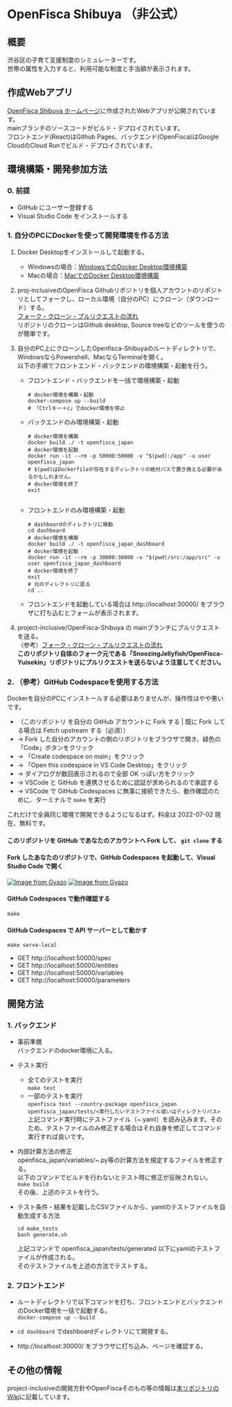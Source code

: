 # OpenFisca Shibuya （非公式）

## 概要
渋谷区の子育て支援制度のシミュレーターです。  
世帯の属性を入力すると、利用可能な制度と手当額が表示されます。

## 作成Webアプリ
[OpenFisca Shibuya ホームページ](https://project-inclusive.github.io/OpenFisca-Shibuya/)に作成されたWebアプリが公開されています。  
mainブランチのソースコードがビルド・デプロイされています。  
フロントエンド(React)はGithub Pages、バックエンド(OpenFisca)はGoogle CloudのCloud Runでビルド・デプロイされています。

## 環境構築・開発参加方法

### 0. 前提

- GitHub にユーザー登録する
- Visual Studio Code をインストールする

### 1. 自分のPCにDockerを使って開発環境を作る方法

1. Docker Desktopをインストールして起動する。
    - Windowsの場合：[WindowsでのDocker Desktop環境構築](https://chigusa-web.com/blog/windows%E3%81%ABdocker%E3%82%92%E3%82%A4%E3%83%B3%E3%82%B9%E3%83%88%E3%83%BC%E3%83%AB%E3%81%97%E3%81%A6python%E7%92%B0%E5%A2%83%E3%82%92%E6%A7%8B%E7%AF%89/)
    - Macの場合：[MacでのDocker Desktop環境構築](https://matsuand.github.io/docs.docker.jp.onthefly/desktop/mac/install/)

1. proj-inclusiveのOpenFisca Githubリポジトリを個人アカウントのリポジトリとしてフォークし、ローカル環境（自分のPC）にクローン（ダウンロード）する。  
  [フォーク・クローン・プルリクエストの流れ](https://techtechmedia.com/how-to-fork-github/)    
   リポジトリのクローンはGithub desktop, Source treeなどのツールを使うのが簡単です。
1. 自分のPC上にクローンしたOpenfisca-Shibuyaのルートディレクトリで、WindowsならPowershell、MacならTerminalを開く。  
以下の手順でフロントエンド・バックエンドの環境構築・起動を行う。

    - フロントエンド・バックエンドを一括で環境構築・起動  
      ```
      # docker環境を構築・起動
      docker-compose up --build
      # 「Ctrlキー＋c」でdocker環境を停止
      ```

    - バックエンドのみ環境構築・起動
      ```
      # docker環境を構築
      docker build ./ -t openfisca_japan
      # docker環境を起動
      docker run -it --rm -p 50000:50000 -v "$(pwd):/app" -u user openfisca_japan
      # $(pwd)はDockerfileが存在するディレクトリの絶対パスで置き換える必要があるかもしれません。
      # docker環境を終了
      exit
  
    - フロントエンドのみ環境構築・起動
      ```
      # dashboardのディレクトリに移動
      cd dashboard
      # docker環境を構築
      docker build ./ -t openfisca_japan_dashboard
      # docker環境を起動
      docker run -it --rm -p 30000:30000 -v "$(pwd)/src:/app/src" -u user openfisca_japan_dashboard
      # docker環境を終了
      exit
      # 元のディレクトリに戻る
      cd ..
      ```
    - フロントエンドを起動している場合は
      http://localhost:30000/ をブラウザに打ち込むとフォームが表示されます。

1. project-inclusive/OpenFisca-Shibuya の mainブランチにプルリクエストを送る。  
（参考）[フォーク・クローン・プルリクエストの流れ](https://techtechmedia.com/how-to-fork-github/)   
**このリポジトリ自体のフォーク元である「SnoozingJellyfish/OpenFisca-Yuisekin」リポジトリにプルリクエストを送らないよう注意してください。**

### 2. （参考）GitHub Codespaceを使用する方法
Dockerを自分のPCにインストールする必要はありませんが、操作性はやや悪いです。
- （このリポジトリ を自分の GitHub アカウントに Fork する | 既に Fork してる場合は Fetch upstream する（必須））
- → Fork した自分のアカウントの側のリポジトリをブラウザで開き、緑色の「Code」ボタンをクリック
- → 「Create codespace on main」をクリック
- → 「Open this codespace in VS Code Desktop」をクリック
- → ダイアログが数回表示されるので全部 OK っぽい方をクリック
- → VSCode と GitHub を連携させるために認証が求められるので承認する
- → VSCode で GitHub Codespaces に無事に接続できたら、動作確認のために、ターミナルで `make` を実行

これだけで全員同じ環境で開発できるようになるはず。料金は 2022-07-02 現在、無料です。

#### このリポジトリを GitHub であなたのアカウントへ Fork して、 `git clone` する

#### Fork したあなたのリポジトリで、GitHub Codespaces を起動して、Visual Studio Code で開く

[![Image from Gyazo](https://i.gyazo.com/a29c4cce16baca1b33978231849b2269.png)](https://gyazo.com/a29c4cce16baca1b33978231849b2269)
[![Image from Gyazo](https://i.gyazo.com/1351c39a5ac9a4f5a4a4ae9901ec12d6.png)](https://gyazo.com/1351c39a5ac9a4f5a4a4ae9901ec12d6)

#### GitHub Codespaces で動作確認する

```
make
```

#### GitHub Codespaces で API サーバーとして動かす

```
make serve-local
```

- GET http://localhost:50000/spec
- GET http://localhost:50000/entities
- GET http://localhost:50000/variables
- GET http://localhost:50000/parameters



## 開発方法

### 1. バックエンド

- 事前準備  
バックエンドのdocker環境に入る。

- テスト実行
  - 全てのテストを実行  
  `make test` 
  - 一部のテストを実行  
  `openfisca test --country-package openfisca_japan openfisca_japan/tests/<実行したいテストファイル或いはディレクトリパス>`    
  上記コマンド実行時にテストファイル（~.yaml）を読み込みます。そのため、テストファイルのみ修正する場合はそれ自身を修正してコマンド実行すれば良いです。

- 内部計算方法の修正  
openfisca_japan/variables/~.py等の計算方法を規定するファイルを修正する。  
以下のコマンドでビルドを行わないとテスト時に修正が反映されない。  
`make build`   
その後、上述のテストを行う。

- テスト条件・結果を記載したCSVファイルから、yamlのテストファイルを自動生成する方法
  ```
  cd make_tests
  bash generate.sh
  ```
  上記コマンドで openfisca_japan/tests/generated 以下にyamlのテストファイルが作成される。  
  そのテストファイルを上述の方法でテストする。


### 2. フロントエンド

- ルートディレクトリで以下コマンドを打ち、フロントエンドとバックエンドのDocker環境を一括で起動する。  
`docker-compose up --build`

- `cd dashboard` でdashboardディレクトリにて開発する。

- http://localhost:30000/ をブラウザに打ち込み、ページを確認する。


## その他の情報

project-inclusiveの開発方針やOpenFiscaそのもの等の情報は[本リポジトリのWiki](https://github.com/project-inclusive/OpenFisca-Shibuya/wiki)に記載しています。